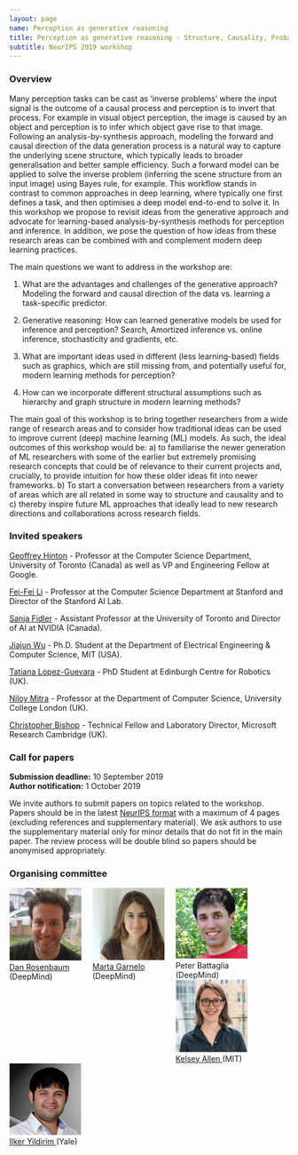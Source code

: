 ```yaml
---
layout: page
name: Perception as generative reasoning
title: Perception as generative reasoning - Structure, Causality, Probability
subtitle: NeurIPS 2019 workshop
---
```


### Overview
Many perception tasks can be cast as ‘inverse problems’ where the input signal is  the outcome of a causal process and 
perception is to invert that process. For example in visual object perception, the image is caused by an object and 
perception is to infer which object gave rise to that image. Following an analysis-by-synthesis approach, modeling the 
forward and causal direction of the data generation process is a natural way to capture the underlying scene structure, 
which typically leads to broader generalisation and better sample efficiency. Such a forward model can be applied to solve 
the inverse problem (inferring the scene structure from an input image) using Bayes rule, for example. This workflow stands
in contrast to common approaches in deep learning, where typically one first defines a task, and then optimises a deep 
model end-to-end to solve it. In this workshop we propose to revisit ideas from the generative approach and advocate for 
learning-based analysis-by-synthesis methods for perception and inference. In addition, we pose the question of how ideas
from these research areas can be combined with and complement modern deep learning practices.


The main questions we want to address in the workshop are:

1. What are the advantages and challenges of the generative approach? 
Modeling the forward and causal direction of the data vs. learning a task-specific predictor.

1. Generative reasoning: How can learned generative models be used for inference and perception? 
Search, Amortized inference vs. online inference, stochasticity and gradients, etc.

1. What are important ideas used in different (less learning-based) fields such as graphics, 
which are still missing from, and potentially useful for, modern learning methods for perception?

1. How can we incorporate different structural assumptions such as hierarchy and graph structure in
modern learning methods?


The main goal of this workshop is to bring together researchers from a wide range of research areas and 
to consider how traditional ideas can be used to improve current (deep) machine learning (ML) models. As such, 
the ideal outcomes of this workshop would be: a) to familiarise the newer generation of ML researchers with some 
of the earlier but extremely promising  research concepts that could be of relevance to their current projects and, 
crucially, to provide intuition for how these older ideas fit into newer frameworks. b) To start a conversation 
between researchers from a variety of areas which are all related in some way to structure and causality and to c) 
thereby inspire future ML approaches that ideally lead to new research directions and collaborations across research fields.


### Invited speakers

[Geoffrey Hinton](http://www.cs.toronto.edu/~hinton/) -  Professor at the Computer Science Department, University of Toronto (Canada) as well as VP and Engineering Fellow at Google. 

[Fei-Fei Li](http://vision.stanford.edu/index.html) - Professor at the Computer Science Department at Stanford and Director of the Stanford AI Lab.

[Sanja Fidler](https://www.cs.utoronto.ca/~fidler/) - Assistant Professor at the University of Toronto and Director of AI at NVIDIA (Canada). 

[Jiajun Wu](https://jiajunwu.com/) - Ph.D. Student at the Department of Electrical Engineering & Computer Science, MIT (USA). 

[Tatiana Lopez-Guevara](http://zepolitat.co/) - PhD Student at Edinburgh Centre for Robotics (UK).

[Niloy Mitra](http://www0.cs.ucl.ac.uk/staff/n.mitra/) - Professor at the Department of Computer Science, University College London (UK). 

[Christopher Bishop](https://www.microsoft.com/en-us/research/people/cmbishop/) - Technical Fellow and Laboratory Director, Microsoft Research Cambridge (UK). 


### Call for papers
**Submission deadline:** 10 September 2019  
**Author notification:** 1 October 2019

We invite authors to submit papers on topics related to the workshop.
Papers should be in the latest [NeurIPS format](https://neurips.cc/Conferences/2019/PaperInformation/StyleFiles) with a maximum of 4 pages (excluding references and supplementary material). We ask authors to use the supplementary material only for minor details that do not fit in the main paper. The review process will be double blind so papers should be anonymised appropriately.


### Organising committee


<div style="float: left; width: 150px">
  <img src="https://github.com/pgr-workshop/pgr-workshop.github.io/blob/master/img/danro.png?raw=true" width="130px" href="https://danrsm.github.io/">
  <a href="https://danrsm.github.io/">Dan Rosenbaum</a>
  (DeepMind)
</div><div style="float: left; width: 150px">
  <img src="https://github.com/pgr-workshop/pgr-workshop.github.io/blob/master/img/marta2.png?raw=true" width="130px" href="https://www.martagarnelo.com">
  <a href="https://www.martagarnelo.com">Marta Garnelo</a>
  (DeepMind)
</div>
<div style="float: left; width: 150px">
  <img src="https://github.com/pgr-workshop/pgr-workshop.github.io/blob/master/img/peter.png?raw=true" width="130px">
  Peter Battaglia
  (DeepMind)
</div><div style="float: left; width: 150px">
  <img src="https://github.com/pgr-workshop/pgr-workshop.github.io/blob/master/img/kelsey.png?raw=true" width="130px" href="https://cbmm.mit.edu/about/people/allen">
  <a href="https://cbmm.mit.edu/about/people/allen">Kelsey Allen </a>
  (MIT)
</div>
<div style="float: left; width: 150px">
  <img src="https://github.com/pgr-workshop/pgr-workshop.github.io/blob/master/img/ilker2.png?raw=true" width="130px" href="http://cncl.yale.edu/">
  <a href="http://cncl.yale.edu/">Ilker Yildirim </a>
  (Yale)
</div>
<!--
| <img src="https://github.com/pgr-workshop/pgr-workshop.github.io/blob/master/img/danro.png?raw=true" width="130" href="https://danrsm.github.io/"> | <img src="https://github.com/pgr-workshop/pgr-workshop.github.io/blob/master/img/marta2.png?raw=true" width="130" href="https://www.martagarnelo.com"> |<img src="https://github.com/pgr-workshop/pgr-workshop.github.io/blob/master/img/peter.png?raw=true" width="130"> | <img src="https://github.com/pgr-workshop/pgr-workshop.github.io/blob/master/img/kelsey.png?raw=true" width="130" href="https://cbmm.mit.edu/about/people/allen"> | <img src="https://github.com/pgr-workshop/pgr-workshop.github.io/blob/master/img/ilker2.png?raw=true" width="130" href="http://cncl.yale.edu/"> |
|:-----:|:-----:|:-----:|:------:|:-----:|
| <a href="https://danrsm.github.io/">Dan Rosenbaum</a> <br>(DeepMind)| <a href="https://www.martagarnelo.com">Marta Garnelo</a> <br>(DeepMind)| Peter Battaglia <br>(DeepMind) | <a href="https://cbmm.mit.edu/about/people/allen"> Kelsey Allen </a> <br>(MIT) | <a href="http://cncl.yale.edu/">Ilker Yildirim </a><br>(Yale)|
-->



